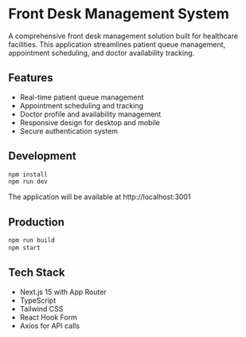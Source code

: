# Front Desk Management System

A comprehensive front desk management solution built for healthcare facilities. This application streamlines patient queue management, appointment scheduling, and doctor availability tracking.

## Features

- Real-time patient queue management
- Appointment scheduling and tracking
- Doctor profile and availability management
- Responsive design for desktop and mobile
- Secure authentication system

## Development

```bash
npm install
npm run dev
```

The application will be available at http://localhost:3001

## Production

```bash
npm run build
npm start
```

## Tech Stack

- Next.js 15 with App Router
- TypeScript
- Tailwind CSS
- React Hook Form
- Axios for API calls

